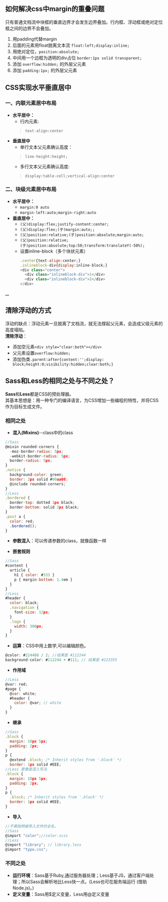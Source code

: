## 如何解决css中margin的重叠问题  
只有普通文档流中块框的垂直边界才会发生边界叠加。行内框、浮动框或绝对定位框之间的边界不会叠加。   
1. 用padding代替margin  
2. 后面的元素用float脱离文本流 `float:left;display:inline;`  
3. 用绝对定位，`position:absolute;` 
4. 中间用一个边框为透明的div占位 `border:1px solid transparent;`
5. 添加 `overflow:hidden;` 的外层父元素  
6. 添加 `padding:1px;` 的外层父元素

## CSS实现水平垂直居中
### 一、内联元素居中布局    
  - **水平居中：**   
    - 行内元素:  
    >`text-align:center`    
  - **垂直居中**   
    - 单行文本父元素确认高度：
    >`line-height:height;`  
    - 多行文本父元素确认高度: 
    >`display:table-cell;vertical-align:center`
     
### 二、块级元素居中布局
  - **水平居中：**   
    - `margin:0 auto`  
    - `margin-left:auto;margin-right:auto`  
  - **垂直居中：**
    - `(父)display:flex;justify-content:center;`
    - `(父)display:flex;(子)margin:auto;;` 
    - `(父)position:relative;(子)position:absolute;margin:auto;`
    - `(父)position:relative;(子)position:absolute;top:50;transform:translateY(-50%);` 
    - 设置inline-block（多个块状元素）
      ```js
      .center{text-align:center;}
      .inlineblock-div{display:inline-block;}
      <div class="center">
        <div class="inlineblock-div">1</div>
        <div class="inlineblock-div">2</div>
      </div>
      ``` 
  [...](https://juejin.im/entry/55a8ce76e4b0c78cf60ac924)

## 清除浮动的方式
浮动的缺点：浮动元素一旦脱离了文档流，就无法撑起父元素，会造成父级元素的高度塌陷。  
**清除浮动**：
- 添加空元素`<div style="clear:both"></div>`
- 父元素设置`overflow:hidden;`
- 添加伪类`.parent:after{content:'';display: block;height:0;visibility:hidden;clear:both;}`

## Sass和Less的相同之处与不同之处？  
**Sass**和**Less**都是CSS的预处理器。  
其基本思想是：用一种专门的编译语言，为CSS增加一些编程的特性，并将CSS作为目标生成文件。  

### 相同之处
- **混入(Mixins)**--class中的class
```js
//Sass
@mixin rounded-corners {
  -moz-border-radius: 5px;
  -webkit-border-radius: 5px;
  border-radius: 5px;
}
.notice {
  background-color: green;
  border: 2px solid #00aa00;
  @include rounded-corners;
}
//Less
.bordered {
  border-top: dotted 1px black;
  border-bottom: solid 2px black;
}
.post a {
  color: red;
  .bordered();
}
```
- **参数混入**：可以传递参数的class，就像函数一样

- **嵌套规则**
```js
//Sass
#content {
  article {
    h1 { color: #333 }
    p { margin-bottom: 1.4em }
  }
}
//Less
#header {
  color: black;
  .navigation {
    font-size: 12px;
  }
  .logo {
    width: 300px;
  }
}
```
- **运算**：CSS中用上数学,可以编辑颜色。
```js
@color: #224488 / 2; //结果是 #112244
background-color: #112244 + #111; // 结果是 #223355
```
- **作用域**
```js
//Less
@var: red;
#page {
  @var: white;
  #header {
    color: @var; // white
  }
}
```
- **继承**
```js
//Sass
.block {
  margin: 10px 5px;
  padding: 2px;
}
p {
  @extend .block; /* Inherit styles from '.block' */
  border: 1px solid #EEE;
//Less 更像是混入写法
.block {
  margin: 10px 5px;
  padding: 2px;
}
p {
  .block; /* Inherit styles from '.block' */
  border: 1px solid #EEE;
}
```

- **导入**
```js
//不需指明被导入文件的全名。
//Sass 
@import "color";//color.scss
//Less
@import "library"; // library.less
@import "typo.css";
```

### 不同之处  
- **运行环境**：Sass基于Ruby,通过服务器处理；Less基于JS，通过客户端处理；所以Sass会解析地比Less快一点。(Less也可在服务端运行 (借助 Node.js)。)  
- **定义变量**：Sass用$定义变量，Less用@定义变量